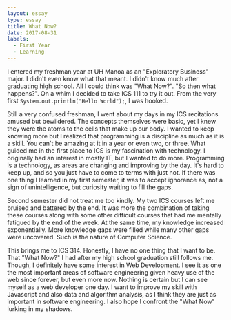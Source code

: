 ```yaml
---
layout: essay
type: essay
title: What Now?
date: 2017-08-31
labels:
  - First Year
  - Learning
---
```


I entered my freshman year at UH Manoa as an "Exploratory Business" major. I didn't even know what that meant. I didn't know much after graduating high school. All I could think was "What Now?". "So then what happens?". On a whim I decided to take ICS 111 to try it out. From the very first ```System.out.println("Hello World");```, I was hooked.

Still a very confused freshman, I went about my days in my ICS recitations amused but bewildered. The concepts themselves were basic, yet I knew they were the atoms to the cells that make up our body. I wanted to keep knowing more but I realized that programming is a discipline as much as it is a skill. You can't be amazing at it in a year or even two, or three. What guided me in the first place to ICS is my fascination with technology. I originally had an interest in mostly IT, but I wanted to do more. Programming is a technology, as areas are changing and improving by the day. It's hard to keep up, and so you just have to come to terms with just not. If there was one thing I learned in my first semester, it was to accept ignorance as, not a sign of unintelligence, but curiosity waiting to fill the gaps.

Second semester did not treat me too kindly. My two ICS courses left me bruised and battered by the end. It was more the combination of taking these courses along with some other difficult courses that had me mentally fatigued by the end of the week. At the same time, my knowledge increased exponentially. More knowledge gaps were filled while many other gaps were uncovered. Such is the nature of Computer Science. 

This brings me to ICS 314. Honestly, I have no one thing that I want to be. That "What Now?" I had after my high school graduation still follows me. Though, I definitely have some interest in Web Development. I see it as one the most important areas of software engineering given heavy use of the web since forever, but even more now. Nothing is certain but I can see myself as a web developer one day. I want to improve my skill with Javascript and also data and algorithm analysis, as I think they are just as important in software engineering. I also hope I confront the "What Now" lurking in my shadows.  
